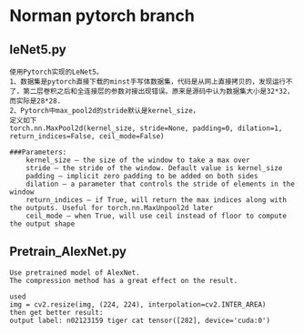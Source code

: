 # Norman pytorch branch

leNet5.py
---------
    使用Pytorch实现的LeNet5。
    1、数据集是pytorch直接下载的minst手写体数据集，代码是从网上直接拷贝的，发现运行不了，第二层卷积之后和全连接层的参数对接出现错误。原来是源码中认为数据集大小是32*32，而实际是28*28.
    2、Pytorch中max_pool2d的stride默认是kernel_size，
    定义如下
    torch.nn.MaxPool2d(kernel_size, stride=None, padding=0, dilation=1, return_indices=False, ceil_mode=False)

    ###Parameters:	
        kernel_size – the size of the window to take a max over
        stride – the stride of the window. Default value is kernel_size
        padding – implicit zero padding to be added on both sides
        dilation – a parameter that controls the stride of elements in the window
        return_indices – if True, will return the max indices along with the outputs. Useful for torch.nn.MaxUnpool2d later
        ceil_mode – when True, will use ceil instead of floor to compute the output shape

Pretrain_AlexNet.py
---------
    Use pretrained model of AlexNet.
    The compression method has a great effect on the result.

    used
    img = cv2.resize(img, (224, 224), interpolation=cv2.INTER_AREA)
    then get better result:
    output label: n02123159 tiger cat tensor([282], device='cuda:0')
